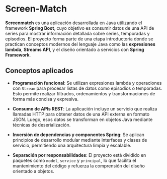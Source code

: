 # Screen-Match
**Screenmatch** es una aplicación desarrollada en Java utilizando el framework **Spring Boot**, cuyo objetivo es consumir datos de una API de series para mostrar información detallada sobre series, temporadas y episodios. El proyecto forma parte de una etapa introductoria donde se practican conceptos modernos del lenguaje Java como las **expresiones lambda**, **Streams API**, y el diseño orientado a servicios con **Spring Framework**.


## Conceptos aplicados

- **Programación funcional**: Se utilizan expresiones lambda y operaciones con `Stream` para procesar listas de datos como episodios o temporadas. Esto permite realizar filtrados, ordenamientos y transformaciones de forma más concisa y expresiva.
  
- **Consumo de APIs REST**: La aplicación incluye un servicio que realiza llamadas HTTP para obtener datos de una API externa en formato JSON. Luego, esos datos se transforman en objetos Java mediante técnicas de deserialización.
  
- **Inversión de dependencias y componentes Spring**: Se aplican principios de desarrollo modular mediante interfaces y clases de servicio, permitiendo una arquitectura limpia y escalable.

- **Separación por responsabilidades**: El proyecto está dividido en paquetes como `model`, `service` y `principal`, lo que facilita el mantenimiento del código y refuerza la comprensión del diseño orientado a objetos.
